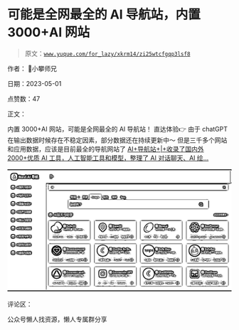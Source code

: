 # 可能是全网最全的 AI 导航站，内置 3000+AI 网站

> 原文：[`www.yuque.com/for_lazy/xkrm14/zi25wtcfgqp3lsf8`](https://www.yuque.com/for_lazy/xkrm14/zi25wtcfgqp3lsf8)

作者： 📌小攀师兄

日期：2023-05-01

点赞数：47

正文：

内置 3000+AI 网站，可能是全网最全的 AI 导航站！ 直达体验👉 由于 chatGPT 在输出数据时候存在不稳定因素，部分数据还在持续更新中～ 但是三千多个网站和应用数据，应该是目前最全的导航网站了 [AI+导航站+|+收录了国内外 2000+优质 AI 工具，人工智能工具和模型，整理了 AI 对话聊天、AI 绘...](https://naviai.cn)

![](img/a2b5645aefdc8e0b4b95809c359ea6d7.png)  

评论区：

公众号懒人找资源，懒人专属群分享


